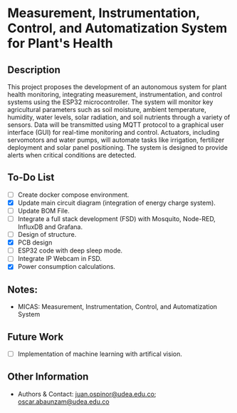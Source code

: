 # Measurement, Instrumentation, Control, and Automatization System for Plant's Health

## Description
This project proposes the development of an autonomous system for plant health monitoring, integrating measurement, instrumentation, and control systems using the ESP32 microcontroller. The system will monitor key agricultural parameters such as soil moisture, ambient temperature, humidity, water levels, solar radiation, and soil nutrients through a variety of sensors. Data will be transmitted using MQTT protocol to a graphical user interface (GUI) for real-time monitoring and control. Actuators, including servomotors and water pumps, will automate tasks like irrigation, fertilizer deployment and solar panel positioning. The system is designed to provide alerts when critical conditions are detected.

## To-Do List
- [ ] Create docker compose environment.
- [x] Update main circuit diagram (integration of energy charge system).
- [ ] Update BOM File.
- [ ] Integrate a full stack development (FSD) with Mosquito, Node-RED, InfluxDB and Grafana.
- [ ] Design of structure.
- [x] PCB design
- [ ] ESP32 code with deep sleep mode.
- [ ] Integrate IP Webcam in FSD.
- [x] Power consumption calculations.

## Notes:
- MICAS: Measurement, Instrumentation, Control, and Automatization System

## Future Work
- [ ] Implementation of machine learning with artifical vision.

## Other Information
- Authors & Contact: juan.ospinor@udea.edu.co; oscar.abaunzam@udea.edu.co